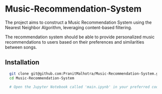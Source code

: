# Music-Recommendation-System

The project aims to construct a Music Recommendation System using the Nearest Neighbor Algorithm, leveraging content-based filtering. 

The recommendation system should be able to provide personalized music recommendations to users based on their preferences and similarities between songs.

## Installation

```bash
  git clone git@github.com:PranitMalhotra/Music-Recommendation-System.git
  cd Music-Recommendation-System

  # Open the Jupyter Notebook called 'main.ipynb' in your preferred code editor/Jupyter Lab/Jupyter Notebook.
```